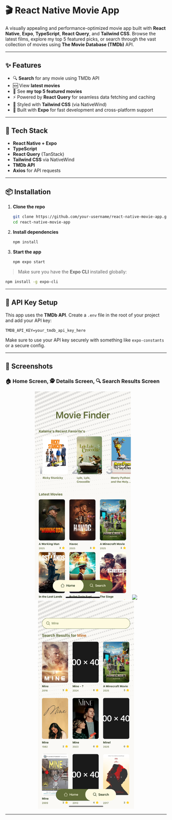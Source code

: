 # 🎬 React Native Movie App

A visually appealing and performance-optimized movie app built with **React Native**, **Expo**, **TypeScript**, **React Query**, and **Tailwind CSS**. Browse the latest films, explore my top 5 featured picks, or search through the vast collection of movies using **The Movie Database (TMDb)** API.

---

## ✨ Features

- 🔍 **Search** for any movie using TMDb API
- 🆕 View **latest movies**
- 🌟 See **my top 5 featured movies**
- ⚡ Powered by **React Query** for seamless data fetching and caching
- 🎨 Styled with **Tailwind CSS** (via NativeWind)
- 🚀 Built with **Expo** for fast development and cross-platform support

---

## 🧰 Tech Stack

- **React Native + Expo**
- **TypeScript**
- **React Query** (TanStack)
- **Tailwind CSS** via NativeWind
- **TMDb API**
- **Axios** for API requests

---

## 📦 Installation

1. **Clone the repo**

   ```bash
   git clone https://github.com/your-username/react-native-movie-app.git
   cd react-native-movie-app
   ```

2. **Install dependencies**

   ```bash
   npm install
   ```

3. **Start the app**
   ```bash
   npm expo start
   ```

> Make sure you have the **Expo CLI** installed globally:

```bash
npm install -g expo-cli
```

---

## 🔐 API Key Setup

This app uses the **TMDb API**. Create a `.env` file in the root of your project and add your API key:

```env
TMDB_API_KEY=your_tmdb_api_key_here
```

Make sure to use your API key securely with something like `expo-constants` or a secure config.

---

## 📸 Screenshots

### 🏠 Home Screen, 🕵️ Details Screen,  🔍 Search Results Screen

<p align="center">
  <img src="./assets/screenshots/home.PNG" width="300"/>
  <img src="./assets/screenshots/details.PNG" width="300"/>
  <img src="./assets/screenshots/searchResults.PNG" width="300"/>
</p>


---
